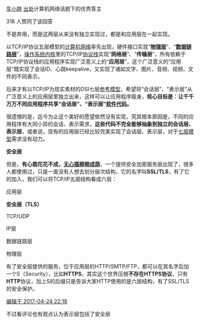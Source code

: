 
[车小胖](https://www.zhihu.com/people/chexiaopang)  [出处​](https://www.zhihu.com/question/48509984) 计算机网络话题下的优秀答主

318 人赞同了该回答

不是弃用，而是这两层从来没有独立实现过，都是和应用层在一起实现。

以TCP/IP协议五层模型的[计算机网络](https://www.zhihu.com/search?q=%E8%AE%A1%E7%AE%97%E6%9C%BA%E7%BD%91%E7%BB%9C&search_source=Entity&hybrid_search_source=Entity&hybrid_search_extra=%7B%22sourceType%22%3A%22answer%22%2C%22sourceId%22%3A159305039%7D)率先出现，硬件接口实现“**[物理层](https://www.zhihu.com/search?q=%E7%89%A9%E7%90%86%E5%B1%82&search_source=Entity&hybrid_search_source=Entity&hybrid_search_extra=%7B%22sourceType%22%3A%22answer%22%2C%22sourceId%22%3A159305039%7D)**”、“**[数据链路层](https://www.zhihu.com/search?q=%E6%95%B0%E6%8D%AE%E9%93%BE%E8%B7%AF%E5%B1%82&search_source=Entity&hybrid_search_source=Entity&hybrid_search_extra=%7B%22sourceType%22%3A%22answer%22%2C%22sourceId%22%3A159305039%7D)**”，[操作系统内核](https://www.zhihu.com/search?q=%E6%93%8D%E4%BD%9C%E7%B3%BB%E7%BB%9F%E5%86%85%E6%A0%B8&search_source=Entity&hybrid_search_source=Entity&hybrid_search_extra=%7B%22sourceType%22%3A%22answer%22%2C%22sourceId%22%3A159305039%7D)里的TCP/IP[协议栈](https://www.zhihu.com/search?q=%E5%8D%8F%E8%AE%AE%E6%A0%88&search_source=Entity&hybrid_search_source=Entity&hybrid_search_extra=%7B%22sourceType%22%3A%22answer%22%2C%22sourceId%22%3A159305039%7D)实现“**网络层**”、“**传输层**”，所有依赖于TCP/IP协议栈的应用程序实现广泛意义上的“**应用层**”，这个广泛意义的“应用层”既实现了会话ID、心跳keepalive，又实现了诸如文字、图片、音频、视频、文件的不同表示。

后来才有以TCP/IP为现实素材的OSI七层[参考模型](https://www.zhihu.com/search?q=%E5%8F%82%E8%80%83%E6%A8%A1%E5%9E%8B&search_source=Entity&hybrid_search_source=Entity&hybrid_search_extra=%7B%22sourceType%22%3A%22answer%22%2C%22sourceId%22%3A159305039%7D)，希望将“会话层”、“表示层”从广泛意义上的应用层里独立出来，这样可以让应用程序瘦身，**核心目标是：让千千万万不同应用程序共享“会话层”、“表示层”[软件代码](https://www.zhihu.com/search?q=%E8%BD%AF%E4%BB%B6%E4%BB%A3%E7%A0%81&search_source=Entity&hybrid_search_source=Entity&hybrid_search_extra=%7B%22sourceType%22%3A%22answer%22%2C%22sourceId%22%3A159305039%7D)。**

很遗憾的是，迄今为止这个美好的愿望依然没有实现，究其根本原因是，不同的应用程序有大同小异的会话、表示需求，**这些代码不完全能够抽象到独立的会话层、表示层**，或者说，现有的应用层已经比较完美实现了会话层、表示层，对于[七层模型](https://www.zhihu.com/search?q=%E4%B8%83%E5%B1%82%E6%A8%A1%E5%9E%8B&search_source=Entity&hybrid_search_source=Entity&hybrid_search_extra=%7B%22sourceType%22%3A%22answer%22%2C%22sourceId%22%3A159305039%7D)需求没有动力。

**安全层**

但是，**有心栽花花不成，[无心插柳柳成荫](https://www.zhihu.com/search?q=%E6%97%A0%E5%BF%83%E6%8F%92%E6%9F%B3%E6%9F%B3%E6%88%90%E8%8D%AB&search_source=Entity&hybrid_search_source=Entity&hybrid_search_extra=%7B%22sourceType%22%3A%22answer%22%2C%22sourceId%22%3A159305039%7D)**，一个提供安全加密服务层出现了，很多人都使用过，只是一直没有人想去划分层次结构，它的名字叫**SSL/TLS**，有了它的加入，我们可以将TCP/IP五层结构看成六层：

应用层

**安全层（TLS）**

TCP/UDP

IP层

数据链路层

物理层

有了安全层提供的服务，位于应用层的HTTP/SMTP/FTP，都可以在其名字后加一个S（Security），比如**HTTPS**，其实这个世界压根**不存在HTTPS协议**，只有**HTTP**协议，加上S的后缀只是告诉大家HTTP使用的是六层结构，有了SSL/TLS的安全保护。

[编辑于 2017-04-24 22:18](https://www.zhihu.com/question/58798786/answer/159305039)


不过看评论也有观点认为表示层包括了安全层